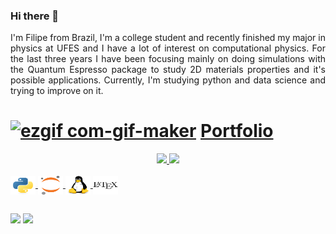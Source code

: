 ### Hi there 👋
<div align="justify">
<p>I'm Filipe from Brazil, I'm a college student and  recently finished my major in physics at UFES and I have a lot of interest on computational physics. For the last three years I have been focusing mainly on doing simulations with the  Quantum Espresso package to study 2D materials properties and it's possible applications. Currently, I'm studying python and data science and trying to improve on it.</center></p>
</div>

# [![ezgif com-gif-maker](https://user-images.githubusercontent.com/69605680/161603933-251e088f-3b8f-4ca1-91a5-d9d5fe15061e.gif)](https://github.com/lipetik/portfolio) [Portfolio](https://github.com/lipetik/portfolio) 
 
  
<div align="center">
  <a href="https://github.com/lipetik">
  <img height="170em" src="https://github-readme-stats.vercel.app/api?username=lipetik&show_icons=true&theme=dark&include_all_commits=true&count_private=true"/>
  <img height="170em" src="https://github-readme-stats.vercel.app/api/top-langs/?username=lipetik&layout=compact&langs_count=7&theme=dark"/>
</div>
</div>
<div style="display: inline_block"><br>
  <img align="center" alt="Python" height="30" width="40" src="https://raw.githubusercontent.com/devicons/devicon/master/icons/python/python-original.svg">
  <img align="center" alt="Jupyter" height="30" width="40" src="https://github.com/devicons/devicon/blob/1119b9f84c0290e0f0b38982099a2bd027a48bf1/icons/jupyter/jupyter-original.svg">
 <img align="center" alt="Linux" height="30" width="40" src="https://github.com/devicons/devicon/blob/master/icons/linux/linux-original.svg">
  <img align="center" alt="Latex" height="30" width="40" src="https://github.com/devicons/devicon/blob/1119b9f84c0290e0f0b38982099a2bd027a48bf1/icons/latex/latex-original.svg">
</div>

##


<div> 
  <a href = "mailto:filipecalau@gmail.com"><img src="https://img.shields.io/badge/-Gmail-%23333?style=for-the-badge&logo=gmail&logoColor=white" target="_blank"></a>
  <a href="https://www.linkedin.com/in/filipe-gon%C3%A7alves-jacinto/" target="_blank"><img src="https://img.shields.io/badge/-LinkedIn-%230077B5?style=for-the-badge&logo=linkedin&logoColor=white" target="_blank"></a> 
  

</div>


<!--
**lipetik/lipetik** is a ✨ _special_ ✨ repository because its `README.md` (this file) appears on your GitHub profile.
<img src="https://user-images.githubusercontent.com/69605680/161610588-821c8251-0ce4-4479-ad55-63a6a4830717.png" width="1100" height="45">
Here are some ideas to get you started:

<a href="https://github.com/lipetik/portfolio" title="Portifolo">

# ![ezgif com-gif-maker](https://user-images.githubusercontent.com/69605680/161603933-251e088f-3b8f-4ca1-91a5-d9d5fe15061e.gif) [Portfolio](https://github.com/lipetik/portfolio) 

<div align="left">
<a href="https://github.com/lipetik/portfolio">
<h1> <a href="https://github.com/lipetik/portfolio"> <img align="left" img src="https://user-images.githubusercontent.com/69605680/161603933-251e088f-3b8f-4ca1-91a5-d9d5fe15061e.gif" alt=lighbulb width="70" height="70"> Portfolio </h1> </a>
</div> 


<div align="left">
<a href="https://github.com/lipetik/portfolio">
<img align="left" img src="https://user-images.githubusercontent.com/69605680/161603933-251e088f-3b8f-4ca1-91a5-d9d5fe15061e.gif" alt=lighbulb width="70" height="70"> 
<h1> <a href="https://github.com/lipetik/portfolio"> Portfolio </h1> </a>
</div> 

- 🔭 I’m currently working on ...
- 🌱 I’m currently learning ...
- 👯 I’m looking to collaborate on ...
- 🤔 I’m looking for help with ...
- 💬 Ask me about ...
- 📫 How to reach me: ...
- 😄 Pronouns: ...
- ⚡ Fun fact: ...
-->
